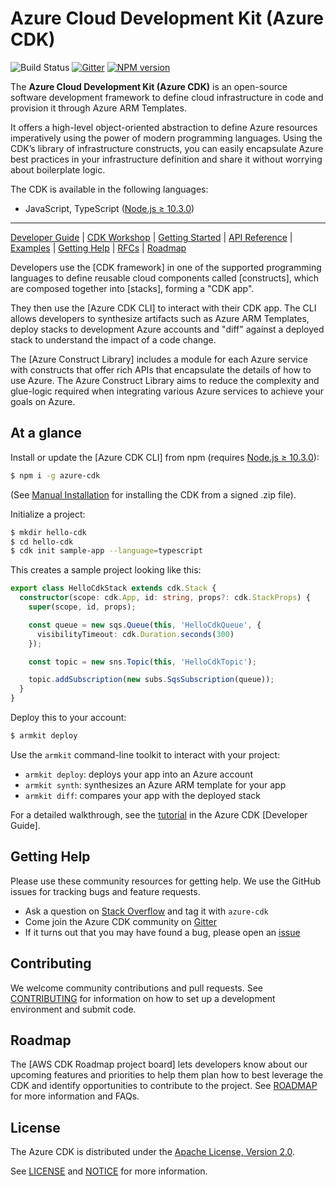 # Azure Cloud Development Kit (Azure CDK)

![Build Status](TBD)
[![Gitter](https://badges.gitter.im/Armkit/community.svg)](https://gitter.im/Armkit/community?utm_source=badge&utm_medium=badge&utm_campaign=pr-badge)
[![NPM version](https://badge.fury.io/js/Azure-cdk.svg)](https://badge.fury.io/js/Azure-cdk)

The **Azure Cloud Development Kit (Azure CDK)** is an open-source software development
framework to define cloud infrastructure in code and provision it through Azure ARM Templates.

It offers a high-level object-oriented abstraction to define Azure resources imperatively using
the power of modern programming languages. Using the CDK’s library of
infrastructure constructs, you can easily encapsulate Azure best practices in your
infrastructure definition and share it without worrying about boilerplate logic.

The CDK is available in the following languages:

* JavaScript, TypeScript ([Node.js ≥ 10.3.0](https://nodejs.org/download/release/latest-v10.x/))


-------

[Developer Guide](https://docs.azure.com/cdk/latest/guide) |
[CDK Workshop](https://cdkworkshop.com/) |
[Getting Started](https://docs.Azure.com/cdk/latest/guide/getting_started.html) |
[API Reference](https://docs.Azure.com/cdk/api/latest/docs/Azure-construct-library.html) |
[Examples](https://github.com/Armkit/azure-cdk-examples) |
[Getting Help](#getting-help) |
[RFCs](https://github.com/Armkit/azure-cdk-rfcs) |
[Roadmap](https://github.com/Armkit/azure-cdk/blob/master/ROADMAP.md)

Developers use the [CDK framework] in one of the
supported programming languages to define reusable cloud components called [constructs], which
are composed together into [stacks], forming a "CDK app".

They then use the [Azure CDK CLI] to interact with their CDK app. The CLI allows developers to
synthesize artifacts such as Azure ARM Templates, deploy stacks to development Azure accounts and "diff"
against a deployed stack to understand the impact of a code change.

The [Azure Construct Library] includes a module for each
Azure service with constructs that offer rich APIs that encapsulate the details of
how to use Azure. The Azure Construct Library aims to reduce the complexity and
glue-logic required when integrating various Azure services to achieve your goals
on Azure.

## At a glance

Install or update the [Azure CDK CLI] from npm (requires [Node.js ≥ 10.3.0](https://nodejs.org/download/release/latest-v10.x/)):

```bash
$ npm i -g azure-cdk
```

(See [Manual Installation](./MANUAL_INSTALLATION.md) for installing the CDK from a signed .zip file).

Initialize a project:

```bash
$ mkdir hello-cdk
$ cd hello-cdk
$ cdk init sample-app --language=typescript
```

This creates a sample project looking like this:

```ts
export class HelloCdkStack extends cdk.Stack {
  constructor(scope: cdk.App, id: string, props?: cdk.StackProps) {
    super(scope, id, props);

    const queue = new sqs.Queue(this, 'HelloCdkQueue', {
      visibilityTimeout: cdk.Duration.seconds(300)
    });

    const topic = new sns.Topic(this, 'HelloCdkTopic');

    topic.addSubscription(new subs.SqsSubscription(queue));
  }
}
```

Deploy this to your account:

```bash
$ armkit deploy
```

Use the `armkit` command-line toolkit to interact with your project:

 * `armkit deploy`: deploys your app into an Azure account
 * `armkit synth`: synthesizes an Azure ARM template for your app
 * `armkit diff`: compares your app with the deployed stack

For a detailed walkthrough, see the [tutorial] in the Azure CDK [Developer Guide].

## Getting Help

Please use these community resources for getting help. We use the GitHub issues
for tracking bugs and feature requests.

* Ask a question on [Stack Overflow](https://stackoverflow.com/questions/tagged/azure-cdk)
  and tag it with `azure-cdk`
* Come join the Azure CDK community on [Gitter](https://gitter.im/Armkit/azure-cdk)
* If it turns out that you may have found a bug,
  please open an [issue](https://github.com/Armkit/azure-cdk/issues/new)

## Contributing

We welcome community contributions and pull requests. See
[CONTRIBUTING](./CONTRIBUTING.md) for information on how to set up a development
environment and submit code.

## Roadmap

The [AWS CDK Roadmap project board] lets developers know about our upcoming features and priorities to help them plan how to best leverage the CDK and identify opportunities to contribute to the project. See [ROADMAP] for more information and FAQs.

[Azure CDK Roadmap project board]: https://github.com/orgs/armkit/projects/7
[Roadmap]: (https://github.com/Armkit/azure-cdk/ROADMAP.md)

## License

The Azure CDK is distributed under the [Apache License, Version 2.0](https://www.apache.org/licenses/LICENSE-2.0).

See [LICENSE](./LICENSE) and [NOTICE](./NOTICE) for more information.

[Tutorial]: https://docs.azure.com/cdk/latest/guide/getting_started.html#hello_world_tutorial